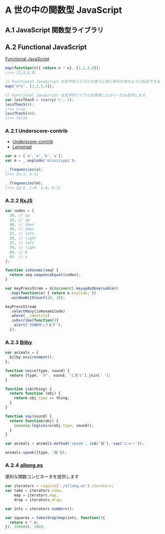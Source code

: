 # A 世の中の関数型 JavaScript

## A.1 JavaScript 関数型ライブラリ

## A.2 Functional JavaScript

[Functional JavaScript](http://osteele.com/sources/javascript/functional/)  

```js
map(function(n){ return n * n}, [1,2,3,4]);
//=> [2,3,6,8]

// Functional JavaScript の文字列リテラルを使うと同じ命令が次のように記述できる
map('n*n', [1,2,3,4]);

// Functional JavaScript は文字列リテラルを使用したカリー化も提供します.
var lessThan5 = rcurry('<', 5);
lessThan5(4);
//=> true
lessThan5(44);
//=> false
```

### A.2.1 Underscore-contrib

- [Underscore-contrib](https://github.com/documentcloud/underscore-contrib)
- [Lemonad](https://github.com/fogus/lemonad)

```js
var a = ['a','a','b','a'];
var m = _.explode('missisippi');

_.frequencies(a);
//=> {a:3, b:1}

_.frequencies(m);
//=> {p:2, s:4, i:4, m:1}
```

### A.2.2 [RxJS](https://github.com/Reactive-Extensions/RxJS)

```js
var codes = [
  38, // up
  38, // up
  40, // down
  40, // down
  37, // left
  39, // right
  37, // left
  39, // right
  66, // b
  65  // a
];

function isKonami(seq) {
  return seq.sequenceEqual(codes);
}

var keyPressStrem = $(document).keyupAsObservable()
  .map(function(e) { return e.keyCode; })
  .windowWithCount(10, 10);

keyPressStream
  .selectMany(isKonamiCode)
  .where(_.identity)
  .subscribe(function(){
    alert('30機持ってます');
  });
```

### A.2.3 [Bilby](http://bilby.brianmckenna.org/)

```js
var animals = {
  bilby.environment();
};

function voice(type, sound) {
  return [type, 'が', sound, 'と言う'].join(' ');
}

function isA(thing) {
  return function (obj) {
    return obj.type == thing;
  }
}

function say(sound) {
  return function(obj) {
    console.log(voice(obj.type, sound));
  }
}

var animals = animals.method('speak', isA('猫'), say('にゃー'));

animals.speak({type, '猫'});
```

### A.2.4 [allong.es](http://allong.es/)
便利な関数コンビネータを提供します

```js
var iterators = require('./allong.es').iterators;
var take = iterators.take,
    map = iterators.map,
    drop = iterators.drop;

var ints = iterators.numbers();

var squares = take(drop(map(ints, function(){
  return n * n;
}), 100000), 100);
```
